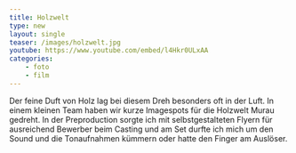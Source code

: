 ```yaml
---
title: Holzwelt
type: new
layout: single
teaser: /images/holzwelt.jpg
youtube: https://www.youtube.com/embed/l4Hkr0ULxAA
categories: 
    - foto
    - film
---
```

Der feine Duft von Holz lag bei diesem Dreh besonders oft in der Luft. In einem kleinen Team haben wir kurze Imagespots für die Holzwelt Murau gedreht.
In der Preproduction sorgte ich mit selbstgestalteten Flyern für ausreichend Bewerber beim Casting und am Set durfte ich mich um den Sound und die Tonaufnahmen kümmern
oder hatte den Finger am Auslöser.

